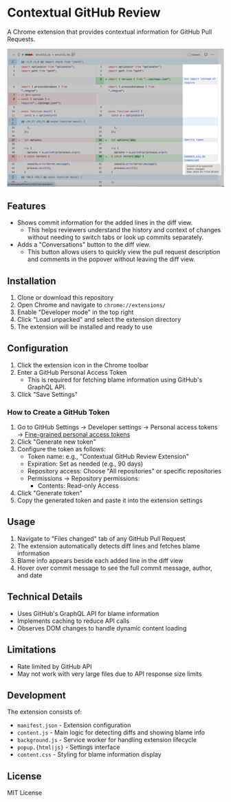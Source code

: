 # Contextual GitHub Review

A Chrome extension that provides contextual information for GitHub Pull Requests.

![Screenshot of the extension in action](docs/images/screenshot.png)

## Features

- Shows commit information for the added lines in the diff view.
  - This helps reviewers understand the history and context of changes without needing to switch tabs or look up commits separately.
- Adds a "Conversations" button to the diff view.
  - This button allows users to quickly view the pull request description and comments in the popover without leaving the diff view.

## Installation

1. Clone or download this repository
2. Open Chrome and navigate to `chrome://extensions/`
3. Enable "Developer mode" in the top right
4. Click "Load unpacked" and select the extension directory
5. The extension will be installed and ready to use

## Configuration

1. Click the extension icon in the Chrome toolbar
2. Enter a GitHub Personal Access Token
   - This is required for fetching blame information using GitHub's GraphQL API.
3. Click "Save Settings"

### How to Create a GitHub Token

1. Go to GitHub Settings → Developer settings → Personal access tokens → [Fine-grained personal access tokens](https://github.com/settings/personal-access-tokens)
2. Click "Generate new token"
3. Configure the token as follows:
   - Token name: e.g., "Contextual GitHub Review Extension"
   - Expiration: Set as needed (e.g., 90 days)
   - Repository access: Choose "All repositories" or specific repositories
   - Permissions → Repository permissions:
     - Contents: Read-only Access
4. Click "Generate token"
5. Copy the generated token and paste it into the extension settings

## Usage

1. Navigate to "Files changed" tab of any GitHub Pull Request
2. The extension automatically detects diff lines and fetches blame information
3. Blame info appears beside each added line in the diff view
4. Hover over commit message to see the full commit message, author, and date

## Technical Details

- Uses GitHub's GraphQL API for blame information
- Implements caching to reduce API calls
- Observes DOM changes to handle dynamic content loading

## Limitations

- Rate limited by GitHub API
- May not work with very large files due to API response size limits

## Development

The extension consists of:
- `manifest.json` - Extension configuration
- `content.js` - Main logic for detecting diffs and showing blame info
- `background.js` - Service worker for handling extension lifecycle
- `popup.{html|js}` - Settings interface
- `content.css` - Styling for blame information display

## License

MIT License